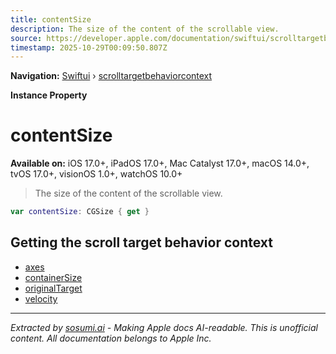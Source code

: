 ```yaml
---
title: contentSize
description: The size of the content of the scrollable view.
source: https://developer.apple.com/documentation/swiftui/scrolltargetbehaviorcontext/contentsize
timestamp: 2025-10-29T00:09:50.807Z
---
```


**Navigation:** [Swiftui](/documentation/swiftui) › [scrolltargetbehaviorcontext](/documentation/swiftui/scrolltargetbehaviorcontext)

**Instance Property**

# contentSize

**Available on:** iOS 17.0+, iPadOS 17.0+, Mac Catalyst 17.0+, macOS 14.0+, tvOS 17.0+, visionOS 1.0+, watchOS 10.0+

> The size of the content of the scrollable view.

```swift
var contentSize: CGSize { get }
```

## Getting the scroll target behavior context

- [axes](/documentation/swiftui/scrolltargetbehaviorcontext/axes)
- [containerSize](/documentation/swiftui/scrolltargetbehaviorcontext/containersize)
- [originalTarget](/documentation/swiftui/scrolltargetbehaviorcontext/originaltarget)
- [velocity](/documentation/swiftui/scrolltargetbehaviorcontext/velocity)

---

*Extracted by [sosumi.ai](https://sosumi.ai) - Making Apple docs AI-readable.*
*This is unofficial content. All documentation belongs to Apple Inc.*
